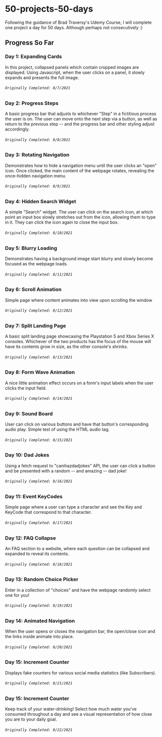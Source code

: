 # 50-projects-50-days

Following the guidance of Brad Traversy's Udemy Course, I will complete one project a day for 50 days. Although perhaps not consecutively :)

## Progress So Far

### Day 1: Expanding Cards

In this project, collapsed panels which contain cropped images are displayed. Using Javascript, when the user clicks on
a panel, it slowly expands and presents the full image.

###### `Originally Completed: 8/7/2021`

### Day 2: Progress Steps

A basic progress bar that adjusts to whichever "Step" in a fictitious process the user is on. The user can move onto the next step via a button, as well as return to the previous step -- and the progress bar and other styling adjust accordingly.

###### `Originally Completed: 8/8/2021`

### Day 3: Rotating Navigation

Demonstrates how to hide a navigation menu until the user clicks an "open" icon. Once clicked, the main content of the webpage rotates, revealing the once-hidden navigation menu.

###### `Originally Completed: 8/9/2021`

### Day 4: Hidden Search Widget

A simple "Search" widget. The user can click on the search icon, at which point an input box slowly stretches out from the icon, allowing them to type in it. They can click
the icon again to close the input box.

###### `Originally Completed: 8/10/2021`

### Day 5: Blurry Loading

Demonstrates having a background image start blurry and slowly become focused as the webpage loads.

###### `Originally Completed: 8/11/2021`

### Day 6: Scroll Animation

Simple page where content animates into view upon scrolling the window

###### `Originally Completed: 8/12/2021`

### Day 7: Split Landing Page

A basic split landing page showcasing the Playstation 5 and Xbox Series X consoles. Whichever of the two products has the focus of the mouse will have its contents grow in size, as the other console's shrinks.

###### `Originally Completed: 8/13/2021`

### Day 8: Form Wave Animation

A nice little animation effect occurs on a form's input labels when the user clicks the input field.

###### `Originally Completed: 8/14/2021`

### Day 9: Sound Board

User can click on various buttons and have that button's corresponding audio play. Simple test of using the HTML audio tag.

###### `Originally Completed: 8/15/2021`

### Day 10: Dad Jokes

Using a fetch request to "canihazdadjokes" API, the user can click a button and be presented with a random -- and amazing -- dad joke!

###### `Originally Completed: 8/16/2021`

### Day 11: Event KeyCodes

Simple page where a user can type a character and see the Key and KeyCode that correspond to that character.

###### `Originally Completed: 8/17/2021`

### Day 12: FAQ Collapse

An FAQ section to a website, where each question can be collapsed and expanded to reveal its contents.

###### `Originally Completed: 8/18/2021`

### Day 13: Random Choice Picker

Enter in a collection of "choices" and have the webpage randomly select one for you!

###### `Originally Completed: 8/19/2021`

### Day 14: Animated Navigation

When the user opens or closes the navigation bar, the open/close icon and the links inside animate into place.

###### `Originally Completed: 8/20/2021`

### Day 15: Increment Counter

Displays fake counters for various social media statistics (like Subscribers).

###### `Originally Completed: 8/21/2021`

### Day 15: Increment Counter

Keep track of your water-drinking! Select how much water you've consumed throughout a day and see a visual representation of how close you are to your daily goal.

###### `Originally Completed: 8/22/2021`
